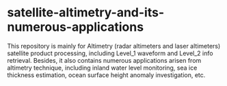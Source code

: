# satellite-altimetry-and-its-numerous-applications

This repository is mainly for Altimetry (radar altimeters and laser altimeters) satellite product processing, including Level_1 waveform and Level_2 info retrieval. Besides, it also contains numerous applications arisen from altimetry technique, including inland water level monitoring, sea ice thickness estimation, ocean surface height anomaly investigation, etc.
